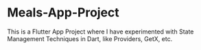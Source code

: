 # Meals-App-Project
This is a Flutter App Project where I have experimented with State Management Techniques in Dart, like Providers, GetX, etc.
